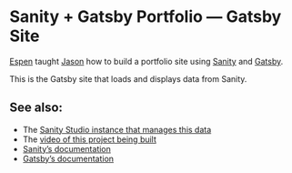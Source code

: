 # Sanity + Gatsby Portfolio — Gatsby Site

[Espen](https://twitter.com/rexxars) taught [Jason](https://twitter.com/jlengstorf) how to build a portfolio site using [Sanity](https://sanity.io) and [Gatsby](https://gatsbyjs.org).

This is the Gatsby site that loads and displays data from Sanity.

## See also:

- The [Sanity Studio instance that manages this data](https://github.com/jlengstorf/sanity-portfolio-studio)
- The [video of this project being built](https://youtu.be/SLGkyodumKI)
- [Sanity’s documentation](https://www.sanity.io/docs/)
- [Gatsby’s documentation](https://www.gatsbyjs.org/docs/)
